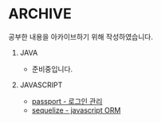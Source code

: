 # ARCHIVE

공부한 내용을 아카이브하기 위해 작성하였습니다.

1. JAVA
    - 준비중입니다.
 
  
2. JAVASCRIPT
    - [passport - 로그인 관리]("https://github.com/lua928908/Archive/tree/master/passport/01")
    - [sequelize - javascript ORM]("https://github.com/lua928908/Archive/tree/master/sequelize/01")